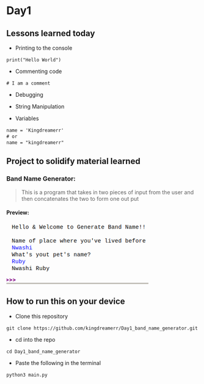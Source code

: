 # Day1

## Lessons learned today

- Printing to the console
```
print("Hello World")
```
- Commenting code
```
# I am a comment
```
- Debugging
- String Manipulation

- Variables
```
name = 'Kingdreamerr'
# or
name = "kingdreamerr" 
```

## Project to solidify material learned 

### Band Name Generator:
> This is a program that takes in two pieces of input from the user and then concatenates the two to form one out put

#### Preview:

![band name](./band_name.png)

## How to run this on your device

- Clone this repository
```
git clone https://github.com/kingdreamerr/Day1_band_name_generator.git
```
- cd into the repo
```
cd Day1_band_name_generator
```

- Paste the following in the terminal 
```
python3 main.py
```